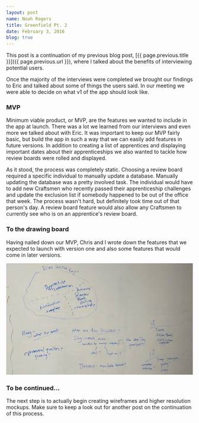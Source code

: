 ```yaml
---
layout: post
name: Noah Rogers
title: Greenfield Pt. 2
date: February 3, 2016
blog: true
---
```


This post is a continuation of my previous blog post, [{{ page.previous.title }}]({{ page.previous.url }}), where I talked about the benefits of interviewing potential users.

Once the majority of the interviews were completed we brought our findings to Eric and talked about some of things the users said. In our meeting we were able to decide on what v1 of the app should look like.

### MVP
Minimum viable product, or MVP, are the features we wanted to include in the app at launch. There was a lot we learned from our interviews and even more we talked about with Eric. It was important to keep our MVP fairly basic, but build the app in such a way that we can easily add features in future versions. In addition to creating a list of apprentices and displaying important dates about their apprenticeships we also wanted to tackle how review boards were rolled and displayed.

As it stood, the process was completely static. Choosing a review board required a specific individual to manually update a database. Manually updating the database was a pretty involved task. The individual would have to add new Craftsmen who recently passed their apprenticeship challenges and update the exclusion list if somebody happened to be out of the office that week. The process wasn't hard, but definitely took time out of that person's day. A review board feature would also allow any Craftsmen to currently see who is on an apprentice's review board.

### To the drawing board
Having nailed down our MVP, Chris and I wrote down the features that we expected to launch with version one and also some features that would come in later versions.

<div class="blog__image">
  <img src="/assets/images/blog/project/flow.jpg">
</div>

### To be continued...
The next step is to actually begin creating wireframes and higher resolution mockups. Make sure to keep a look out for another post on the continuation of this process.
